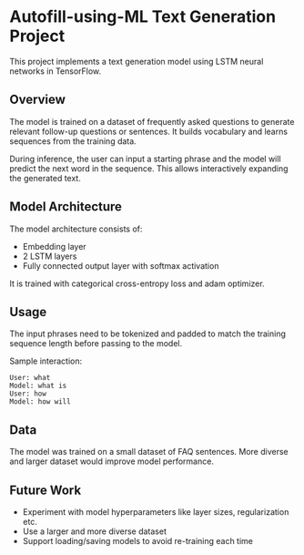 # Autofill-using-ML Text Generation Project

This project implements a text generation model using LSTM neural networks in TensorFlow.

## Overview

The model is trained on a dataset of frequently asked questions to generate relevant follow-up questions or sentences. It builds vocabulary and learns sequences from the training data.

During inference, the user can input a starting phrase and the model will predict the next word in the sequence. This allows interactively expanding the generated text.

## Model Architecture

The model architecture consists of:

- Embedding layer 
- 2 LSTM layers
- Fully connected output layer with softmax activation

It is trained with categorical cross-entropy loss and adam optimizer.

## Usage

The input phrases need to be tokenized and padded to match the training sequence length before passing to the model.

Sample interaction:

```
User: what
Model: what is 
User: how 
Model: how will
```

## Data

The model was trained on a small dataset of FAQ sentences. More diverse and larger dataset would improve model performance.

## Future Work

- Experiment with model hyperparameters like layer sizes, regularization etc.
- Use a larger and more diverse dataset
- Support loading/saving models to avoid re-training each time

